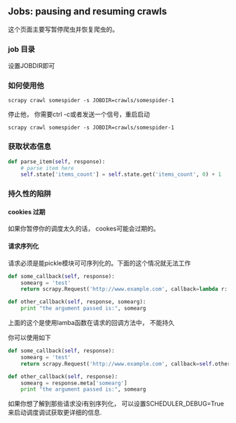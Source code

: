  ## Jobs: pausing and resuming crawls

 这个页面主要写暂停爬虫并恢复爬虫的。
 
 ###  job 目录
 设置JOBDIR即可

 ### 如何使用他
 ```
 scrapy crawl somespider -s JOBDIR=crawls/somespider-1
 ```
停止他， 你需要ctrl -c或者发送一个信号，重启启动
```
scrapy crawl somespider -s JOBDIR=crawls/somespider-1
```

### 获取状态信息
```python
def parse_item(self, response):
    # parse item here
    self.state['items_count'] = self.state.get('items_count', 0) + 1
```
### 持久性的陷阱
#### cookies 过期
如果你暂停你的调度太久的话， cookes可能会过期的。
#### 请求序列化
请求必须是能pickle模块可可序列化的。下面的这个情况就无法工作
```python
def some_callback(self, response):
    somearg = 'test'
    return scrapy.Request('http://www.example.com', callback=lambda r: self.other_callback(r, somearg))

def other_callback(self, response, somearg):
    print "the argument passed is:", somearg
```
上面的这个是使用lamba函数在请求的回调方法中， 不能持久

你可以使用如下
```python
def some_callback(self, response):
    somearg = 'test'
    return scrapy.Request('http://www.example.com', callback=self.other_callback, meta={'somearg': somearg})

def other_callback(self, response):
    somearg = response.meta['somearg']
    print "the argument passed is:", somearg
```

如果你想了解到那些请求没i有别序列化， 可以设置SCHEDULER_DEBUG=True来启动调度调试获取更详细的信息.
